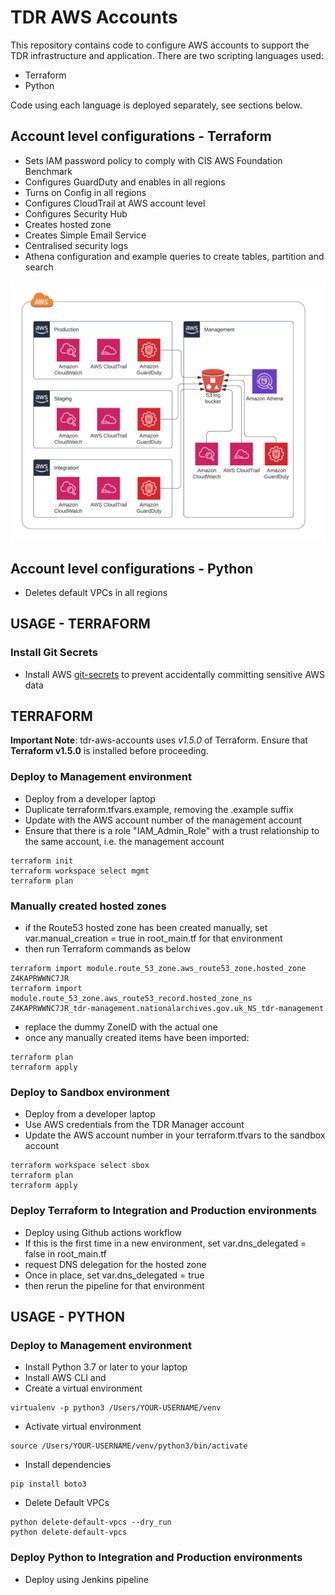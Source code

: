# TDR AWS Accounts

This repository contains code to configure AWS accounts to support the TDR infrastructure and application.
There are two scripting languages used:
* Terraform
* Python

Code using each language is deployed separately, see sections below.

## Account level configurations - Terraform
* Sets IAM password policy to comply with CIS AWS Foundation Benchmark
* Configures GuardDuty and enables in all regions
* Turns on Config in all regions
* Configures CloudTrail at AWS account level
* Configures Security Hub
* Creates hosted zone
* Creates Simple Email Service
* Centralised security logs
* Athena configuration and example queries to create tables, partition and search

![Alt text](aws-centralized-logs.png?raw=true "Centralised security logs")

## Account level configurations - Python
* Deletes default VPCs in all regions

## USAGE - TERRAFORM

### Install Git Secrets
* Install AWS [git-secrets](https://github.com/awslabs/git-secrets) to prevent accidentally committing sensitive AWS data

## TERRAFORM

**Important Note**: tdr-aws-accounts uses *v1.5.0* of Terraform. Ensure that **Terraform v1.5.0** is installed before proceeding.

### Deploy to Management environment
* Deploy from a developer laptop
* Duplicate terraform.tfvars.example, removing the .example suffix
* Update with the AWS account number of the management account
* Ensure that there is a role "IAM_Admin_Role" with a trust relationship to the same account, i.e. the management account
```
terraform init
terraform workspace select mgmt
terraform plan
```

### Manually created hosted zones
* if the Route53 hosted zone has been created manually, set var.manual_creation = true in root_main.tf for that environment
* then run Terraform commands as below
```
terraform import module.route_53_zone.aws_route53_zone.hosted_zone Z4KAPRWWNC7JR
terraform import module.route_53_zone.aws_route53_record.hosted_zone_ns Z4KAPRWWNC7JR_tdr-management.nationalarchives.gov.uk_NS_tdr-management
```
* replace the dummy ZoneID  with the actual one
* once any manually created items have been imported:
```
terraform plan
terraform apply
```

### Deploy to Sandbox environment
* Deploy from a developer laptop
* Use AWS credentials from the TDR Manager account
* Update the AWS account number in your terraform.tfvars to the sandbox account
```
terraform workspace select sbox
terraform plan
terraform apply
```

### Deploy Terraform to Integration and Production environments
* Deploy using Github actions workflow
* If this is the first time in a new environment, set var.dns_delegated = false in root_main.tf
* request DNS delegation for the hosted zone
* Once in place, set var.dns_delegated = true
* then rerun the pipeline for that environment

## USAGE - PYTHON

### Deploy to Management environment
* Install Python 3.7 or later to your laptop
* Install AWS CLI and
* Create a virtual environment
```
virtualenv -p python3 /Users/YOUR-USERNAME/venv
```
* Activate virtual environment
```
source /Users/YOUR-USERNAME/venv/python3/bin/activate
```
* Install dependencies
```
pip install boto3
```
* Delete Default VPCs
```
python delete-default-vpcs --dry_run
python delete-default-vpcs
```

### Deploy Python to Integration and Production environments
* Deploy using Jenkins pipeline
